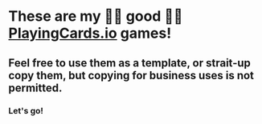 # These are my 👍🏻 good 👍🏻 [PlayingCards.io](https://playingcards.io/) games!

## Feel free to use them as a template, or strait-up copy them, but copying for business uses is not permitted.

### Let's go!

